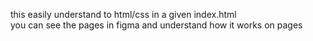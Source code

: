 this easily understand to html/css in a given index.html  
you can see the pages in figma and understand how it works on pages

